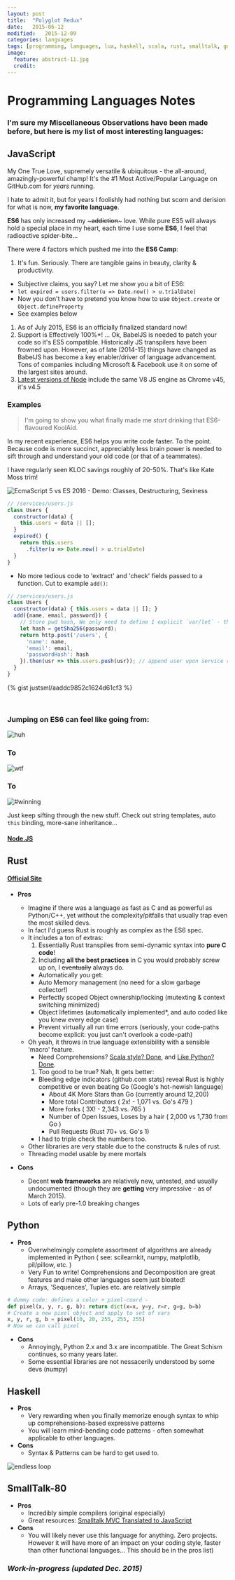 ```yaml
---
layout: post
title:  "Polyglot Redux"
date:   2015-06-12
modified:   2015-12-09
categories: languages
tags: [programming, languages, lua, haskell, scala, rust, smalltalk, go, javascript, python]
image:
  feature: abstract-11.jpg
  credit:
---
```


# Programming Languages Notes

### I'm sure my Miscellaneous Observations have been made before, but here is my list of most interesting languages:


## JavaScript

My One True Love, supremely versatile & ubiquitous - the all-around, amazingly-powerful champ!
It's the #1 Most Active/Popular Language on GitHub.com for *years* running.

I hate to admit it, but for years I foolishly had nothing but scorn and derision for what is now, **my favorite language**.

**ES6** has only increased my ~~~addiction~~~ love. While pure ES5 will always hold a special place in my heart, each time I use some **ES6**, I feel that radioactive spider-bite...

There were 4 factors which pushed me into the **ES6 Camp**:

1. It's fun. Seriously. There are tangible gains in beauty, clarity & productivity.
  - Subjective claims, you say? Let me show you a bit of ES6:
  - `let expired = users.filter(u => Date.now() > u.trialDate)`
  - Now you don't have to pretend you know how to use `Object.create` or `Object.defineProperty`
  - See examples below
1. As of July 2015,  ES6 is an officially finalized standard now!
1. Support is Effectively 100%*! ... Ok, BabelJS is needed to patch your code so it's ES5 compatible. Historically JS transpilers have been frowned upon. However, as of late (2014-15) things have changed as BabelJS has become a key enabler/driver of language advancement. Tons of companies including Microsoft & Facebook use it on some of the largest sites around.
1. [Latest versions of Node](https://nodejs.org/en/blog/release/v4.0.0/) include the same V8 JS engine as Chrome v45, it's v4.5

### Examples

> I'm going to show you what finally made me *start* drinking that ES6-flavoured KoolAid.

In my recent experience, ES6 helps you write code faster. To the point.
Because code is more succinct, appreciably less brain power is needed to sift through and understand your old code (or that of a teammates).

I have regularly seen KLOC savings roughly of 20-50%. That's like Kate Moss trim!

![EcmaScript 5 vs ES 2016 - Demo: Classes, Destructuring, Sexiness](/images/screenshots/Diff-ES6-vs-ES5-Head-to-Head.png)

```js
// /services/users.js
class Users {
  constructor(data) {
    this.users = data || [];
  }
  expired() {
    return this.users
      .filter(u => Date.now() > u.trialDate)
  }
}
```
  - No more tedious code to 'extract' and 'check' fields passed to a function. Cut to example `add()`:

```js
// /services/users.js
class Users {
  constructor(data) { this.users = data || []; }
  add({name, email, password}) {
    // Store pwd hash, We only need to define 1 explicit `var/let` - the other vars are 'defined' with the `{fields}` wizardry above ^^^
    let hash = getSha256(password);
    return http.post('/users', {
      'name': name,
      'email': email,
      'passwordHash': hash
    }).then(usr => this.users.push(usr)); // append user upon service response
  }
}
```

{% gist justsml/aaddc9852c1624d61cf3 %}


<p>&#160;</p>

### Jumping on ES6 can feel like going from:

<div class="anigif top">
  <img alt='huh' title="Huh?" src="http://res.cloudinary.com/ddd/image/upload/v1441143891/wtf__tumblr_inline_n7ygqh6Y0C1svcdm1_igeqey.gif" />
</div>
<h3>To</h3>
<div class="anigif">
  <img alt='wtf' title="WTF?!?!" src="http://res.cloudinary.com/ddd/image/upload/v1443133148/cat-wtf-trap.gif" />
</div>
<h3>To</h3>
<div class="anigif end">
  <img alt='#winning' title='#winning' src="http://res.cloudinary.com/ddd/image/upload/v1443133141/full-throttle.gif" />
</div>


Just keep sifting through the new stuff. Check out string templates, auto `this` binding, more-sane inheritance...


#### [Node.JS](http://nodejs.org/)



## Rust

#### [Official Site](http://www.rust-lang.org/)

* __Pros__
  - Imagine if there was a language as fast as C and as powerful as Python/C++, yet without the complexity/pitfalls that usually trap even the most skilled devs.
  - In fact I'd guess Rust is roughly as complex as the ES6 spec.
  - It includes a ton of extras:
    1. Essentially Rust transpiles from semi-dynamic syntax into __pure C code__!
    1. Including **__all the best practices__** in C you would probably screw up on, I ~~eventually~~ always do.
      * Automatically you get:
      * Auto Memory management (no need for a slow garbage collector!)
      * Perfectly scoped Object ownership/locking (mutexting & context switching minimized)
      * Object lifetimes (automatically implemented*, and auto coded like you knew every edge case)
      * Prevent virtually all run time errors (seriously, your code-paths become explicit: you just can't overlook a code-path)
  - Oh yeah, it throws in true language extensibility with a sensible 'macro' feature.
    - Need Comprehensions? [Scala style? Done](https://gist.github.com/hanny24/5749688), and [Like Python? Done](https://gist.github.com/JeffBelgum/5e762761cd63c796e803).
    1. Too good to be true? Nah, It gets better:
      * Bleeding edge indicators (github.com stats) reveal Rust is highly competitive or even beating Go (Google's hot-newish language)
        - About 4K More Stars than Go (currently around 12,200)
        - More total Contributors ( 2x! - 1,071 vs. Go's 479 )
        - More forks ( 3X! - 2,343 vs. 765 )
        - Number of Open Issues, Loses by a hair ( 2,000 vs 1,730 from Go )
        - Pull Requests (Rust 70+ vs. Go's 1)
      * I had to triple check the numbers too.
  - Other libraries are very stable due to the constructs & rules of rust.
  - Threading model usable by mere mortals

* __Cons__
  - Decent **web frameworks** are relatively new, untested, and usually undocumented (though they are __getting__ very impressive - as of March 2015).
  - Lots of early pre-1.0 breaking changes



## Python

* __Pros__
  - Overwhelmingly complete assortment of algorithms are already implemented in Python ( see: scilearnkit, numpy, matplotlib, pil/pillow, etc. )
  - Very Fun to write! Comprehensions and Decomposition are great features and make other languages seem just bloated!
  - Arrays, 'Sequences', Tuples etc. are relatively simple

~~~python
# dummy code: defines a color + pixel-coord -
def pixel(x, y, r, g, b): return dict(x=x, y=y, r=r, g=g, b=b)
# Create a new pixel object and apply to set of vars
x, y, r, g, b = pixel(10, 20, 255, 255, 255)
# Now we can call pixel
~~~


* __Cons__
  - Annoyingly, Python 2.x and 3.x are incompatible. The Great Schism continues, so many years later.
  - Some essential libraries are not nessacerily understood by some devs (numpy)



## Haskell

* __Pros__
  - Very rewarding when you finally memorize enough syntax to whip up comprehensions-based expressive patterns
  - You will learn mind-bending code patterns - often somewhat applicable to other languages.
* __Cons__
  - Syntax & Patterns can be hard to get used to.


<div class="anigif end">
  <img alt='endless loop' src="http://res.cloudinary.com/ddd/image/upload/v1441143881/endless-loop.gif" />
</div>




## SmallTalk-80

* __Pros__
  - Incredibly simple compilers (original especially)
  - Great resources: [Smalltalk MVC Translated to JavaScript](http://peter.michaux.ca/articles/smalltalk-mvc-translated-to-javascript)
* __Cons__
  - You will likely never use this language for anything. Zero projects. However it will have more of an impact on your coding style, faster than other functional languages... This should be in the pros list)




### _Work-in-progress (updated Dec. 2015)_



[schema_refactor]: https://res.cloudinary.com/ddd/image/upload/bldg-collapse__wsZKhIc_kafcha.gif
[not_a_fan]: https://res.cloudinary.com/ddd/image/upload/timeout-expired.gif
[teamwork]: https://res.cloudinary.com/ddd/image/upload/teamwork__tumblr_n2df80cPZa1s373hwo1_400_ghv4xn.gif
[fuck_this]: https://res.cloudinary.com/ddd/image/upload/panda-rampage__tumblr_nq7srwTXqr1stn6klo1_500_gm2som.gif
[new_feature]: https://res.cloudinary.com/ddd/image/upload/simba-toss-error.gif
[drinking]: http://res.cloudinary.com/ddd/image/upload/v1442175801/system-maint-anon.gif
[cat_outfit]: http://res.cloudinary.com/ddd/image/upload/v1441143858/cat-bee-fail.gif
[cat_loops]: http://res.cloudinary.com/ddd/image/upload/v1441143869/cat-loops.gif
[cat_bowl]: http://res.cloudinary.com/ddd/image/upload/v1441143883/kitten_bowl.gif
[cat_wtf]: http://res.cloudinary.com/ddd/image/upload/v1441143878/cat-wtf.gif
[endless_loop]: http://res.cloudinary.com/ddd/image/upload/v1441143881/endless-loop.gif
[happy_time]: http://res.cloudinary.com/ddd/image/upload/v1443133146/happy-time.gif

